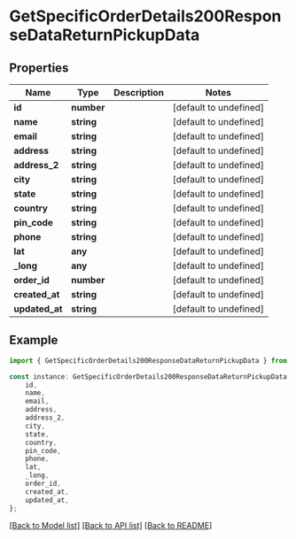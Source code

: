 # GetSpecificOrderDetails200ResponseDataReturnPickupData


## Properties

Name | Type | Description | Notes
------------ | ------------- | ------------- | -------------
**id** | **number** |  | [default to undefined]
**name** | **string** |  | [default to undefined]
**email** | **string** |  | [default to undefined]
**address** | **string** |  | [default to undefined]
**address_2** | **string** |  | [default to undefined]
**city** | **string** |  | [default to undefined]
**state** | **string** |  | [default to undefined]
**country** | **string** |  | [default to undefined]
**pin_code** | **string** |  | [default to undefined]
**phone** | **string** |  | [default to undefined]
**lat** | **any** |  | [default to undefined]
**_long** | **any** |  | [default to undefined]
**order_id** | **number** |  | [default to undefined]
**created_at** | **string** |  | [default to undefined]
**updated_at** | **string** |  | [default to undefined]

## Example

```typescript
import { GetSpecificOrderDetails200ResponseDataReturnPickupData } from './api';

const instance: GetSpecificOrderDetails200ResponseDataReturnPickupData = {
    id,
    name,
    email,
    address,
    address_2,
    city,
    state,
    country,
    pin_code,
    phone,
    lat,
    _long,
    order_id,
    created_at,
    updated_at,
};
```

[[Back to Model list]](../README.md#documentation-for-models) [[Back to API list]](../README.md#documentation-for-api-endpoints) [[Back to README]](../README.md)
